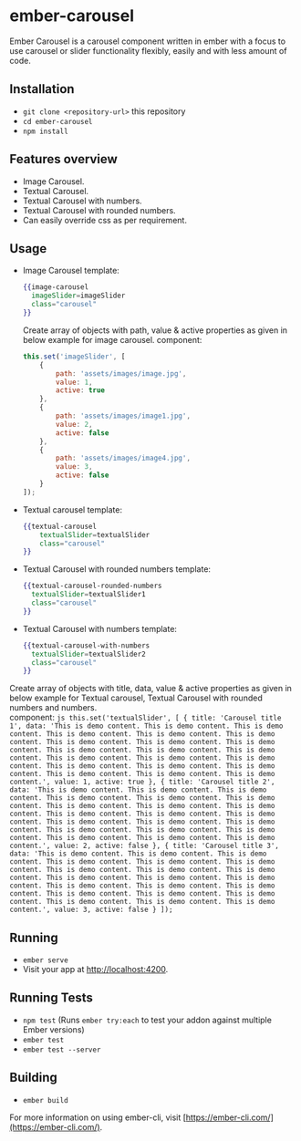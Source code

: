# ember-carousel

Ember Carousel is a carousel component written in ember with a focus to use carousel or slider functionality flexibly, easily and with less amount of code.

## Installation

* `git clone <repository-url>` this repository
* `cd ember-carousel`
* `npm install`

## Features overview
* Image Carousel.
* Textual Carousel.
* Textual Carousel with numbers.
* Textual Carousel with rounded numbers.
* Can easily override css as per requirement.

## Usage
* Image Carousel
    template:
  ```hbs
  {{image-carousel
  	imageSlider=imageSlider
  	class="carousel"
  }}
  ```
  Create array of objects with path, value & active properties as given in below example for image carousel.
  component:
  ``` js
  this.set('imageSlider', [
      {
          path: 'assets/images/image.jpg',
          value: 1,
          active: true
      },
      {
          path: 'assets/images/image1.jpg',
          value: 2,
          active: false
      },
      {
          path: 'assets/images/image4.jpg',
          value: 3,
          active: false
      }
  ]);
  ```
* Textual carousel
    template:
    ```hbs
    {{textual-carousel
    	textualSlider=textualSlider
    	class="carousel"
    }}
    ```
* Textual Carousel with rounded numbers
  template:
  ``` hbs  
  {{textual-carousel-rounded-numbers
    textualSlider=textualSlider1
    class="carousel"
  }}
  ```

* Textual Carousel with numbers
  template:
  ```hbs
  {{textual-carousel-with-numbers
    textualSlider=textualSlider2
    class="carousel"
  }}
  ```
Create array of objects with title, data, value & active properties as given in below example for Textual carousel, Textual Carousel with rounded numbers and numbers.  
    component:
    ```js
    this.set('textualSlider', [
        {
            title: 'Carousel title 1',
            data: 'This is demo content. This is demo content. This is demo content. This is demo content. This is demo content. This is demo content. This is demo content. This is demo content. This is demo content. This is demo content. This is demo content. This is demo content. This is demo content. This is demo content. This is demo content. This is demo content. This is demo content. This is demo content. This is demo content. This is demo content. This is demo content.',
            value: 1,
            active: true
        },
        {
            title: 'Carousel title 2',
            data: 'This is demo content. This is demo content. This is demo content. This is demo content. This is demo content. This is demo content. This is demo content. This is demo content. This is demo content. This is demo content. This is demo content. This is demo content. This is demo content. This is demo content. This is demo content. This is demo content. This is demo content. This is demo content. This is demo content. This is demo content. This is demo content.',
            value: 2,
            active: false
        },
        {
            title: 'Carousel title 3',
            data: 'This is demo content. This is demo content. This is demo content. This is demo content. This is demo content. This is demo content. This is demo content. This is demo content. This is demo content. This is demo content. This is demo content. This is demo content. This is demo content. This is demo content. This is demo content. This is demo content. This is demo content. This is demo content. This is demo content. This is demo content. This is demo content.',
            value: 3,
            active: false
        }
    ]);
    ```

## Running

* `ember serve`
* Visit your app at [http://localhost:4200](http://localhost:4200).

## Running Tests

* `npm test` (Runs `ember try:each` to test your addon against multiple Ember versions)
* `ember test`
* `ember test --server`

## Building

* `ember build`

For more information on using ember-cli, visit [https://ember-cli.com/](https://ember-cli.com/).
